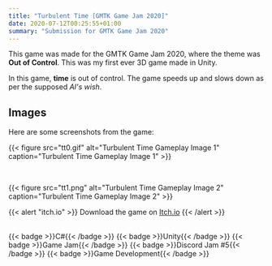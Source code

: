 ```yaml
---
title: "Turbulent Time [GMTK Game Jam 2020]"
date: 2020-07-12T00:25:55+01:00
summary: "Submission for GMTK Game Jam 2020"
---
```


This game was made for the GMTK Game Jam 2020, where the theme was **Out of Control**. This was my first ever 3D game made in Unity.

In this game, **time** is out of control. The game speeds up and slows down as per the supposed *AI's wish*.

## Images

Here are some screenshots from the game:

{{< figure
    src="tt0.gif"
    alt="Turbulent Time Gameplay Image 1"
    caption="Turbulent Time Gameplay Image 1"
    >}}

</br>

{{< figure
    src="tt1.png"
    alt="Turbulent Time Gameplay Image 2"
    caption="Turbulent Time Gameplay Image 2"
    >}}

{{< alert "itch.io" >}}
Download the game on [Itch.io](https://nexus-of-gaming.itch.io/turbulent-time)
{{< /alert >}}

</br>

<div style="display: flex; flex-wrap: wrap; gap: 10px;">
  {{< badge >}}C#{{< /badge >}}
  {{< badge >}}Unity{{< /badge >}}
  {{< badge >}}Game Jam{{< /badge >}}
  {{< badge >}}Discord Jam #5{{< /badge >}}
  {{< badge >}}Game Development{{< /badge >}}
</div>
